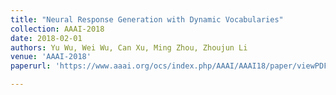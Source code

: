 ```yaml
---
title: "Neural Response Generation with Dynamic Vocabularies"
collection: AAAI-2018
date: 2018-02-01
authors: Yu Wu, Wei Wu, Can Xu, Ming Zhou, Zhoujun Li
venue: 'AAAI-2018'
paperurl: 'https://www.aaai.org/ocs/index.php/AAAI/AAAI18/paper/viewPDFInterstitial/16135/16117'

---
```


